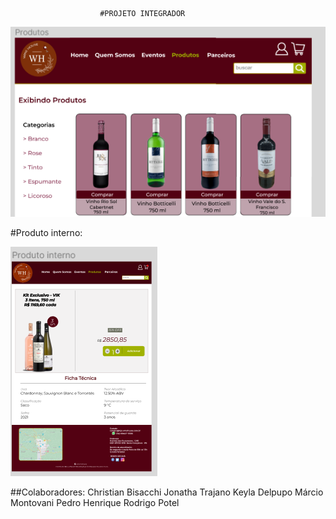                         #PROJETO INTEGRADOR
![produtos](./public/img/produtos.png)

#Produto interno:

![produto interno](./public/img/produto%20interno.png)



##Colaboradores:
Christian Bisacchi
Jonatha Trajano
Keyla Delpupo
Márcio Montovani
Pedro Henrique
Rodrigo Potel
     



